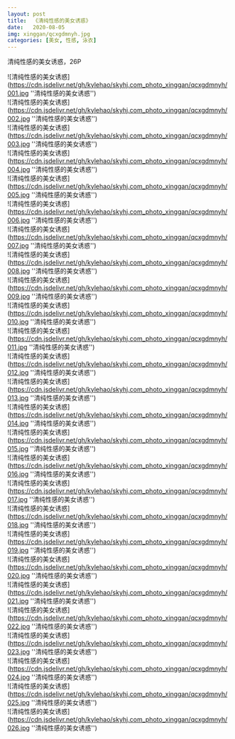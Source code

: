 ```yaml
---
layout: post
title:  《清纯性感的美女诱惑》
date:   2020-08-05
img: xinggan/qcxgdmnyh.jpg
categories: [美女, 性感, 泳衣]
---
```


清纯性感的美女诱惑，26P

![清纯性感的美女诱惑](https://cdn.jsdelivr.net/gh/kylehao/skyhj.com_photo_xinggan/qcxgdmnyh/001.jpg ''清纯性感的美女诱惑'') <br>
![清纯性感的美女诱惑](https://cdn.jsdelivr.net/gh/kylehao/skyhj.com_photo_xinggan/qcxgdmnyh/002.jpg ''清纯性感的美女诱惑'') <br>
![清纯性感的美女诱惑](https://cdn.jsdelivr.net/gh/kylehao/skyhj.com_photo_xinggan/qcxgdmnyh/003.jpg ''清纯性感的美女诱惑'') <br>
![清纯性感的美女诱惑](https://cdn.jsdelivr.net/gh/kylehao/skyhj.com_photo_xinggan/qcxgdmnyh/004.jpg ''清纯性感的美女诱惑'') <br>
![清纯性感的美女诱惑](https://cdn.jsdelivr.net/gh/kylehao/skyhj.com_photo_xinggan/qcxgdmnyh/005.jpg ''清纯性感的美女诱惑'') <br>
![清纯性感的美女诱惑](https://cdn.jsdelivr.net/gh/kylehao/skyhj.com_photo_xinggan/qcxgdmnyh/006.jpg ''清纯性感的美女诱惑'') <br>
![清纯性感的美女诱惑](https://cdn.jsdelivr.net/gh/kylehao/skyhj.com_photo_xinggan/qcxgdmnyh/007.jpg ''清纯性感的美女诱惑'') <br>
![清纯性感的美女诱惑](https://cdn.jsdelivr.net/gh/kylehao/skyhj.com_photo_xinggan/qcxgdmnyh/008.jpg ''清纯性感的美女诱惑'') <br>
![清纯性感的美女诱惑](https://cdn.jsdelivr.net/gh/kylehao/skyhj.com_photo_xinggan/qcxgdmnyh/009.jpg ''清纯性感的美女诱惑'') <br>
![清纯性感的美女诱惑](https://cdn.jsdelivr.net/gh/kylehao/skyhj.com_photo_xinggan/qcxgdmnyh/010.jpg ''清纯性感的美女诱惑'') <br>
![清纯性感的美女诱惑](https://cdn.jsdelivr.net/gh/kylehao/skyhj.com_photo_xinggan/qcxgdmnyh/011.jpg ''清纯性感的美女诱惑'') <br>
![清纯性感的美女诱惑](https://cdn.jsdelivr.net/gh/kylehao/skyhj.com_photo_xinggan/qcxgdmnyh/012.jpg ''清纯性感的美女诱惑'') <br>
![清纯性感的美女诱惑](https://cdn.jsdelivr.net/gh/kylehao/skyhj.com_photo_xinggan/qcxgdmnyh/013.jpg ''清纯性感的美女诱惑'') <br>
![清纯性感的美女诱惑](https://cdn.jsdelivr.net/gh/kylehao/skyhj.com_photo_xinggan/qcxgdmnyh/014.jpg ''清纯性感的美女诱惑'') <br>
![清纯性感的美女诱惑](https://cdn.jsdelivr.net/gh/kylehao/skyhj.com_photo_xinggan/qcxgdmnyh/015.jpg ''清纯性感的美女诱惑'') <br>
![清纯性感的美女诱惑](https://cdn.jsdelivr.net/gh/kylehao/skyhj.com_photo_xinggan/qcxgdmnyh/016.jpg ''清纯性感的美女诱惑'') <br>
![清纯性感的美女诱惑](https://cdn.jsdelivr.net/gh/kylehao/skyhj.com_photo_xinggan/qcxgdmnyh/017.jpg ''清纯性感的美女诱惑'') <br>
![清纯性感的美女诱惑](https://cdn.jsdelivr.net/gh/kylehao/skyhj.com_photo_xinggan/qcxgdmnyh/018.jpg ''清纯性感的美女诱惑'') <br>
![清纯性感的美女诱惑](https://cdn.jsdelivr.net/gh/kylehao/skyhj.com_photo_xinggan/qcxgdmnyh/019.jpg ''清纯性感的美女诱惑'') <br>
![清纯性感的美女诱惑](https://cdn.jsdelivr.net/gh/kylehao/skyhj.com_photo_xinggan/qcxgdmnyh/020.jpg ''清纯性感的美女诱惑'') <br>
![清纯性感的美女诱惑](https://cdn.jsdelivr.net/gh/kylehao/skyhj.com_photo_xinggan/qcxgdmnyh/021.jpg ''清纯性感的美女诱惑'') <br>
![清纯性感的美女诱惑](https://cdn.jsdelivr.net/gh/kylehao/skyhj.com_photo_xinggan/qcxgdmnyh/022.jpg ''清纯性感的美女诱惑'') <br>
![清纯性感的美女诱惑](https://cdn.jsdelivr.net/gh/kylehao/skyhj.com_photo_xinggan/qcxgdmnyh/023.jpg ''清纯性感的美女诱惑'') <br>
![清纯性感的美女诱惑](https://cdn.jsdelivr.net/gh/kylehao/skyhj.com_photo_xinggan/qcxgdmnyh/024.jpg ''清纯性感的美女诱惑'') <br>
![清纯性感的美女诱惑](https://cdn.jsdelivr.net/gh/kylehao/skyhj.com_photo_xinggan/qcxgdmnyh/025.jpg ''清纯性感的美女诱惑'') <br>
![清纯性感的美女诱惑](https://cdn.jsdelivr.net/gh/kylehao/skyhj.com_photo_xinggan/qcxgdmnyh/026.jpg ''清纯性感的美女诱惑'') <br>

